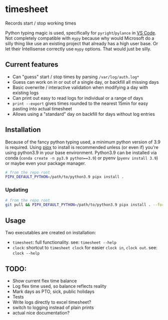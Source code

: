 # timesheet

Records start / stop working times

Python typing magic is used, specifically for `pyright`/`pylance` in [VS Code](https://github.com/VSCodium/vscodium). Not completely compatible with `mypy` because why would Microsoft do a silly thing like use an existing project that already has a high user base. Or let their Intellisense correctly use `mypy` options. That would just be silly.

## Current features

- Can "guess" start / stop times by parsing `/var/log/auth.log*`
- Guess can work on in or out of a single day, or backfill all missing days
- Basic overwrite / interactive validation when modifying a day with existing logs
- Can print out easy to read logs for individual or a range of days
- `print --export` gives times rounded to the nearest 15min for easy pasting into actual timesheet
- Allows using a "standard" day on backfill for days without log entries

## Installation

Because of the fancy python typing used, a minimum python version of 3.9 is required. Using [pipx](https://pipxproject.github.io/pipx/) to install is recommended unless (or even if) you're using python3.9 in your base environment. Python3.9 can be installed via conda (`conda create -n py3.9 python==3.9`) or pyenv (`pyenv install 3.9`) or maybe even your package manager.

```bash
# from the repo root
PIPX_DEFAULT_PYTHON=/path/to/python3.9 pipx install .
```

### Updating

```bash
# from the repo root
git pull && PIPX_DEFAULT_PYTHON=/path/to/python3.9 pipx install . --force
```

## Usage

Two executables are created on installation:

- `timesheet`: full functionality. see: `timesheet --help`
- `clock`: shortcut to `timesheet clock` for easier `clock in`, `clock out`. see: `clock --help`

## TODO:

- Show current flex time balance
- Log flex time used, so balance reflects reality
- Mark days as PTO, sick, public holidays
- Tests
- Write logs directly to excel timesheet?
- switch to logging instead of plain prints
- actual nice documentation?
